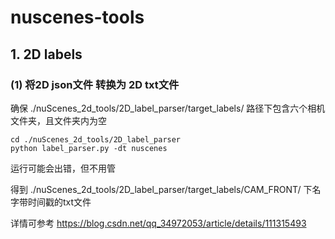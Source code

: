 # nuscenes-tools

## 1. 2D labels

### (1) 将2D json文件 转换为 2D txt文件

确保 ./nuScenes_2d_tools/2D_label_parser/target_labels/ 路径下包含六个相机文件夹，且文件夹内为空

```
cd ./nuScenes_2d_tools/2D_label_parser
python label_parser.py -dt nuscenes
```

运行可能会出错，但不用管

得到 ./nuScenes_2d_tools/2D_label_parser/target_labels/CAM_FRONT/ 下名字带时间戳的txt文件

详情可参考 https://blog.csdn.net/qq_34972053/article/details/111315493


